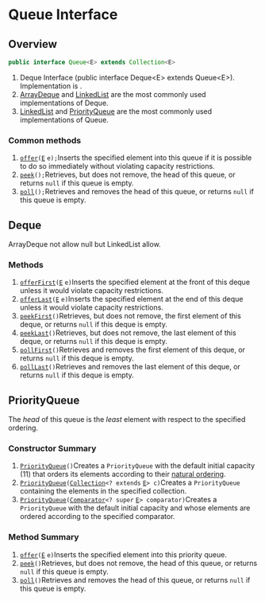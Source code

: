 # Queue Interface

## Overview

```java
public interface Queue<E> extends Collection<E>
```

1. Deque Interface \(public interface Deque&lt;E&gt; extends Queue&lt;E&gt;\). Implementation is .
2.  [ArrayDeque](https://docs.oracle.com/javase/8/docs/api/java/util/ArrayDeque.html) and  [LinkedList](https://docs.oracle.com/javase/8/docs/api/java/util/LinkedList.html) are the most commonly used implementations of Deque.
3.  [LinkedList](https://docs.oracle.com/javase/8/docs/api/java/util/LinkedList.html) and  [PriorityQueue](https://docs.oracle.com/javase/8/docs/api/java/util/PriorityQueue.html) are the most commonly used implementations of Queue.

### Common methods

1.  [`offer`](https://docs.oracle.com/javase/8/docs/api/java/util/Queue.html#offer-E-)`(`[`E`](https://docs.oracle.com/javase/8/docs/api/java/util/Queue.html) `e);`Inserts the specified element into this queue if it is possible to do so immediately without violating capacity restrictions.
2.  [`peek`](https://docs.oracle.com/javase/8/docs/api/java/util/Queue.html#peek--)`();`Retrieves, but does not remove, the head of this queue, or returns `null` if this queue is empty.
3.  [`poll`](https://docs.oracle.com/javase/8/docs/api/java/util/Queue.html#poll--)`();`Retrieves and removes the head of this queue, or returns `null` if this queue is empty.

## Deque

ArrayDeque not allow null but LinkedList allow.

### Methods

1.  [`offerFirst`](https://docs.oracle.com/javase/8/docs/api/java/util/Deque.html#offerFirst-E-)`(`[`E`](https://docs.oracle.com/javase/8/docs/api/java/util/Deque.html) `e)`Inserts the specified element at the front of this deque unless it would violate capacity restrictions.
2.  [`offerLast`](https://docs.oracle.com/javase/8/docs/api/java/util/Deque.html#offerLast-E-)`(`[`E`](https://docs.oracle.com/javase/8/docs/api/java/util/Deque.html) `e)`Inserts the specified element at the end of this deque unless it would violate capacity restrictions.
3.  [`peekFirst`](https://docs.oracle.com/javase/8/docs/api/java/util/Deque.html#peekFirst--)`()`Retrieves, but does not remove, the first element of this deque, or returns `null` if this deque is empty.
4.  [`peekLast`](https://docs.oracle.com/javase/8/docs/api/java/util/Deque.html#peekLast--)`()`Retrieves, but does not remove, the last element of this deque, or returns `null` if this deque is empty.
5.  [`pollFirst`](https://docs.oracle.com/javase/8/docs/api/java/util/Deque.html#pollFirst--)`()`Retrieves and removes the first element of this deque, or returns `null` if this deque is empty.
6.  [`pollLast`](https://docs.oracle.com/javase/8/docs/api/java/util/Deque.html#pollLast--)`()`Retrieves and removes the last element of this deque, or returns `null` if this deque is empty.

## PriorityQueue

 The _head_ of this queue is the _least_ element with respect to the specified ordering.

### Constructor Summary

1.  [`PriorityQueue`](https://docs.oracle.com/javase/8/docs/api/java/util/PriorityQueue.html#PriorityQueue--)`()`Creates a `PriorityQueue` with the default initial capacity \(11\) that orders its elements according to their [natural ordering](https://docs.oracle.com/javase/8/docs/api/java/lang/Comparable.html).
2.  [`PriorityQueue`](https://docs.oracle.com/javase/8/docs/api/java/util/PriorityQueue.html#PriorityQueue-java.util.Collection-)`(`[`Collection`](https://docs.oracle.com/javase/8/docs/api/java/util/Collection.html)`<? extends` [`E`](https://docs.oracle.com/javase/8/docs/api/java/util/PriorityQueue.html)`> c)`Creates a `PriorityQueue` containing the elements in the specified collection.
3.  [`PriorityQueue`](https://docs.oracle.com/javase/8/docs/api/java/util/PriorityQueue.html#PriorityQueue-java.util.Comparator-)`(`[`Comparator`](https://docs.oracle.com/javase/8/docs/api/java/util/Comparator.html)`<? super` [`E`](https://docs.oracle.com/javase/8/docs/api/java/util/PriorityQueue.html)`> comparator)`Creates a `PriorityQueue` with the default initial capacity and whose elements are ordered according to the specified comparator.

### Method Summary

1.  [`offer`](https://docs.oracle.com/javase/8/docs/api/java/util/PriorityQueue.html#offer-E-)`(`[`E`](https://docs.oracle.com/javase/8/docs/api/java/util/PriorityQueue.html) `e)`Inserts the specified element into this priority queue.
2.  [`peek`](https://docs.oracle.com/javase/8/docs/api/java/util/PriorityQueue.html#peek--)`()`Retrieves, but does not remove, the head of this queue, or returns `null` if this queue is empty.
3.  [`poll`](https://docs.oracle.com/javase/8/docs/api/java/util/PriorityQueue.html#poll--)`()`Retrieves and removes the head of this queue, or returns `null` if this queue is empty.

